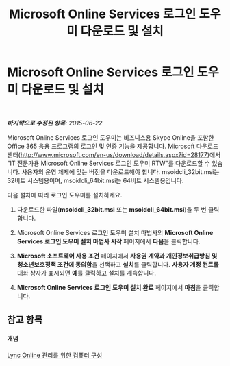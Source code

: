 ﻿---
title: Microsoft Online Services 로그인 도우미 다운로드 및 설치
TOCTitle: Microsoft Online Services 로그인 도우미 다운로드 및 설치
ms:assetid: 73a796d4-0924-4d87-b0f0-39efd1090f2d
ms:mtpsurl: https://technet.microsoft.com/ko-kr/library/Dn362821(v=OCS.15)
ms:contentKeyID: 56270265
ms.date: 08/24/2015
mtps_version: v=OCS.15
ms.translationtype: HT
---

# Microsoft Online Services 로그인 도우미 다운로드 및 설치

 

_**마지막으로 수정된 항목:** 2015-06-22_

Microsoft Online Services 로그인 도우미는 비즈니스용 Skype Online을 포함한 Office 365 응용 프로그램의 로그인 및 인증 기능을 제공합니다. Microsoft 다운로드 센터(<http://www.microsoft.com/en-us/download/details.aspx?id=28177>)에서 "IT 전문가용 Microsoft Online Services 로그인 도우미 RTW"를 다운로드할 수 있습니다. 사용자의 운영 체제에 맞는 버전을 다운로드해야 합니다. msoidcli\_32bit.msi는 32비트 시스템용이며, msoidcli\_64bit.msi는 64비트 시스템용입니다.

다음 절차에 따라 로그인 도우미를 설치하세요.

1.  다운로드한 파일(**msoidcli\_32bit.msi** 또는 **msoidcli\_64bit.msi**)을 두 번 클릭합니다.

2.  Microsoft Online Services 로그인 도우미 설치 마법사의 **Microsoft Online Services 로그인 도우미 설치 마법사 시작** 페이지에서 **다음**을 클릭합니다.

3.  **Microsoft 소프트웨어 사용 조건** 페이지에서 **사용권 계약과 개인정보취급방침 및 청소년보호정책 조건에 동의함**을 선택하고 **설치**를 클릭합니다. **사용자 계정 컨트롤** 대화 상자가 표시되면 **예**를 클릭하고 설치를 계속합니다.

4.  **Microsoft Online Services 로그인 도우미 설치 완료** 페이지에서 **마침**을 클릭합니다.

## 참고 항목

#### 개념

[Lync Online 관리를 위한 컴퓨터 구성](configuring-your-computer-for-skype-for-business-online-management.md)

